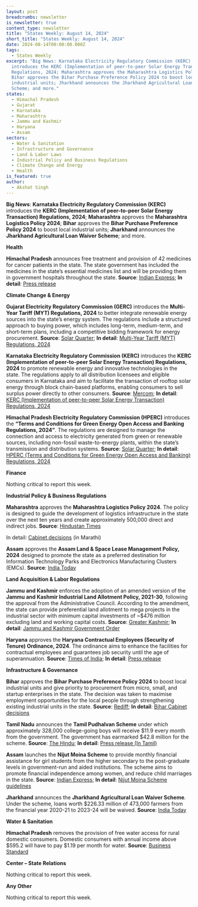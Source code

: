 ```yaml
---
layout: post
breadcrumbs: newsletter
is_newsletter: true
content_type: newsletter
title: "States Weekly: August 14, 2024"
short_title: "States Weekly: August 14, 2024"
date: 2024-08-14T00:00:00.000Z
tags:
  - States Weekly
excerpt: "Big News: Karnataka Electricity Regulatory Commission (KERC)
  introduces the KERC (Implementation of peer-to-peer Solar Energy Transaction)
  Regulations, 2024; Maharashtra approves the Maharashtra Logistics Policy 2024;
  Bihar approves the Bihar Purchase Preference Policy 2024 to boost local
  industrial units; Jharkhand announces the Jharkhand Agricultural Loan Waiver
  Scheme; and more."
states:
  - Himachal Pradesh
  - Gujarat
  - Karnataka
  - Maharashtra
  - Jammu and Kashmir
  - Haryana
  - Assam
sectors:
  - Water & Sanitation
  - Infrastructure and Governance
  - Land & Labor Laws
  - Industrial Policy and Business Regulations
  - Climate Change and Energy
  - Health
is_featured: true
author:
  - Akshat Singh
---
```

**Big News**: **Karnataka Electricity Regulatory Commission (KERC)** introduces the **KERC (Implementation of peer-to-peer Solar Energy Transaction) Regulations, 2024**; **Maharashtra** approves the **Maharashtra Logistics Policy 2024**; **Bihar** approves the **Bihar Purchase Preference Policy 2024** to boost local industrial units; **Jharkhand** announces the **Jharkhand Agricultural Loan Waiver Scheme**; and more.

**Health**

**Himachal Pradesh** announces free treatment and provision of 42 medicines for cancer patients in the state. The state government has included the medicines in the state’s essential medicines list and will be providing them in government hospitals throughout the state. **Source**: [Indian Express](https://indianexpress.com/article/cities/chandigarh/himachal-pradesh-government-free-treatment-cancer-patients-9497442/); **In detail**: [Press release](http://himachalpr.gov.in/OnePressRelease.aspx?Language=1&ID=35400)

**Climate Change & Energy**

**Gujarat Electricity Regulatory Commission (GERC)** introduces the **Multi-Year Tariff (MYT) Regulations, 2024** to better integrate renewable energy sources into the state’s energy system. The regulations include a structured approach to buying power, which includes long-term, medium-term, and short-term plans, including a competitive bidding framework for energy procurement. **Source**: [Solar Quarter](https://solarquarter.com/2024/08/07/gercs-2024-myt-regulations-advancing-solar-and-wind-energy-integration-in-gujarat/); **In detail**: [Multi-Year Tariff (MYT) Regulations, 2024](file:///C:\Users\ASingh\Downloads\v)

**Karnataka Electricity Regulatory Commission (KERC)** introduces the **KERC (Implementation of peer-to-peer Solar Energy Transaction) Regulations, 2024** to promote renewable energy and innovative technologies in the state. The regulations apply to all distribution licensees and eligible consumers in Karnataka and aim to facilitate the transaction of rooftop solar energy through block chain-based platforms, enabling consumers to sell surplus power directly to other consumers. **Source**: [Mercom](https://www.mercomindia.com/karnataka-frames-regulations-for-peer-to-peer-solar-energy-transactions); **In detail**: [KERC (Implementation of peer-to-peer Solar Energy Transaction) Regulations, 2024](https://kerc.karnataka.gov.in/uploads/media_to_upload1722929304.pdf)

**Himachal Pradesh Electricity Regulatory Commission (HPERC)** introduces the **“Terms and Conditions for Green Energy Open Access and Banking Regulations, 2024”**. The regulations are designed to manage the connection and access to electricity generated from green or renewable sources, including non-fossil waste-to-energy plants, within the state’s transmission and distribution systems. **Source**: [Solar Quarter](https://solarquarter.com/2024/08/07/himachal-pradesh-introduces-draft-green-energy-open-access-and-banking-regulations-2024/); **In detail**: [HPERC (Terms and Conditions for Green Energy Open Access and Banking) Regulations, 2024](https://hperc.org/new1/File1/dgeoa2024.pdf)

**Finance**

Nothing critical to report this week.

**Industrial Policy & Business Regulations**  

**Maharashtra** approves the **Maharashtra Logistics Policy 2024**. The policy is designed to guide the development of logistics infrastructure in the state over the next ten years and create approximately 500,000 direct and indirect jobs. **Source**: [Hindustan Times](https://www.hindustantimes.com/cities/mumbai-news/state-approves-logistics-policy-aimed-at-generating-30-573-crore-and-500-000-jobs-101723058260781.html)

In detail: [Cabinet decisions](https://www.maharashtra.gov.in/Upload/PDF/7-08-2024-Cabinet-Decisions_Meeting-No-78.pdf) (in Marathi)

**Assam** approves the **Assam Land & Space Lease Management Policy, 2024** designed to promote the state as a preferred destination for Information Technology Parks and Electronics Manufacturing Clusters (EMCs). **Source**: [India Today](https://www.indiatodayne.in/assam/story/assam-aims-to-become-it-and-electronics-manufacturing-hub-with-new-policy-1068309-2024-08-09)

**Land Acquisition & Labor Regulations**  

**Jammu and Kashmir** enforces the adoption of an amended version of the **Jammu and Kashmir Industrial Land Allotment Policy, 2021-30**, following the approval from the Administrative Council. According to the amendment, the state can provide preferential land allotment to mega projects in the industrial sector with minimum capital investments of ~$476 million excluding land and working capital costs. **Source**: [Greater Kashmir](https://www.greaterkashmir.com/latest-news/new-industrial-land-policy-promises-business-boom-in-jk/); **In detail**: [Jammu and Kashmir Government Order](https://cdndailyexcelsior.b-cdn.net/wp-content/uploads/2024/08/ORDER5-5.pdf)

**Haryana** approves the **Haryana Contractual Employees (Security of Tenure) Ordinance, 2024**. The ordinance aims to enhance the facilities for contractual employees and guarantees job security until the age of superannuation. **Source**: [Times of India](https://timesofindia.indiatimes.com/city/chandigarh/haryana-cabinet-approves-job-security-ordinance-for-contractual-employees/articleshow/112388371.cms); **In detail**: [Press release](https://haryanacmoffice.gov.in/8-august-2024#:~:text=and%20Part%2D2.-,Haryana%20Cabinet%20which%20met%20under%20the%20chairmanship%20of%20Chief%20Minister,until%20the%20age%20of%20superannuation.)

**Infrastructure & Governance**

**Bihar** approves the **Bihar Purchase Preference Policy 2024** to boost local industrial units and give priority to procurement from micro, small, and startup enterprises in the state. The decision was taken to maximise employment opportunities for the local people through strengthening existing industrial units in the state. **Source**: [Rediff](https://money.rediff.com/news/market/bihar-cabinet-approves-policy-to-boost-local-units/13859220240806); **In detail**: [Bihar Cabinet decisions](https://state.bihar.gov.in/main/cache/1/Smart%20City/Cabinet%20Decisions/386.pdf)

**Tamil Nadu** announces the **Tamil Pudhalvan Scheme** under which approximately 328,000 college-going boys will receive $11.9 every month from the government. The government has earmarked $42.8 million for the scheme. **Source**: [The Hindu](https://www.thehindu.com/news/national/tamil-nadu/tamil-nadu-rolls-out-monthly-assistance-scheme-for-male-college-students/article68505199.ece); **In detail**: [Press release (In Tamil)](https://cms.tn.gov.in/sites/default/files/press_release/pr090824_1172.pdf)

**Assam** launches the **Nijut Moina Scheme** to provide monthly financial assistance for girl students from the higher secondary to the post-graduate levels in government-run and aided institutions. The scheme aims to promote financial independence among women, and reduce child marriages in the state. **Source**: [Indian Express](https://indianexpress.com/article/india/to-end-child-marriages-assam-announces-financial-assistance-for-girl-students-9503683/); **In detail**: [Nijut Moina Scheme guidelines](https://directorateofhighereducation.assam.gov.in/sites/default/files/swf_utility_folder/departments/dhe_medhassu_in_oid_4/menu/document/nijut_moina_final_guideline.pdf)

**Jharkhand** announces the **Jharkhand Agricultural Loan Waiver Scheme**. Under the scheme, loans worth $226.33 million of 473,000 farmers from the financial year 2020-21 to 2023-24 will be waived. **Source**: [India Today](https://www.indiatoday.in/india/story/jharkhand-cabinet-meeting-hemant-soren-jharkhand-agricultural-loan-waiver-scheme-farmers-2578777-2024-08-08)

**Water & Sanitation**

**Himachal Pradesh** removes the provision of free water access for rural domestic consumers. Domestic consumers with annual income above $595.2 will have to pay $1.19 per month for water. **Source**: [Business Standard](https://www.business-standard.com/india-news/no-free-water-to-people-with-annual-income-exceeding-rs-50-000-in-himachal-124081000096_1.html)

**Center – State Relations**

Nothing critical to report this week.

**Any Other**

Nothing critical to report this week.
